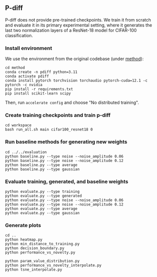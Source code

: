 ## P-diff

P-diff does not provide pre-trained checkpoints. We train it from scratch and evaluate it in its primary experimental setting, where it generates the last two normalization layers of a ResNet-18 model for CIFAR-100 classification.

### Install environment
We use the environment from the original codebase (under [method](method)):
```
cd method
conda create -n pdiff python=3.11
conda activate pdiff
conda install pytorch torchvision torchaudio pytorch-cuda=12.1 -c pytorch -c nvidia
pip install -r requirements.txt
pip install scikit-learn scipy
```

Then, run ``accelerate config`` and choose "No distributed training".

### Create training checkpoints and train p-diff

```
cd workspace
bash run_all.sh main cifar100_resnet18 0
```

### Run baseline methods for generating new weights

```
cd ../../evaluation
python baseline.py --type noise --noise_amplitude 0.06
python baseline.py --type noise --noise_amplitude 0.12
python baseline.py --type average
python baseline.py --type gaussian
```

### Evaluate training, generated, and baseline weights

```
python evaluate.py --type training
python evaluate.py --type generated
python evaluate.py --type noise --noise_amplitude 0.06
python evaluate.py --type noise --noise_amplitude 0.12
python evaluate.py --type average
python evaluate.py --type gaussian
```

### Generate plots

```
cd ..
python heatmap.py
python min_distance_to_training.py
python decision_boundary.py
python performance_vs_novelty.py

python param_value_distribution.py
python performance_vs_novelty_interpolate.py
python tsne_interpolate.py
```